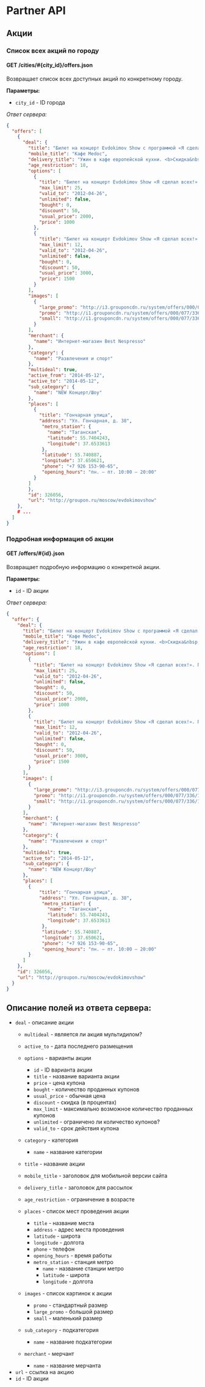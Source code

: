 Partner API
===========

Акции
-----

### Список всех акций по городу

#### GET /cities/#{city_id}/offers.json

Возвращает список всех доступных акций по конкретному городу.

**Параметры:**

- ``city_id`` - ID города

*Ответ сервера:*

```json
{
  "offers": [
    {
      "deal": {
        "title": "Билет на концерт Evdokimov Show с программой «Я сделал всех!» в Государственном московском театре эстрады",
        "mobile_title": "Кафе Medoc",
        "delivery_title": "Ужин в кафе европейской кухни. <b>Скидка&nbsp;до&nbsp;49%</b>",
        "age_restriction": 18,
        "options": [
          {
            "title": "Билет на концерт Evdokimov Show «Я сделал всех!». Партер, 16 ряд, 16-30. 1000 рублей вместо 2000",
            "max_limit": 25,
            "valid_to": "2012-04-26",
            "unlimited": false,
            "bought": 0,
            "discount": 50,
            "usual_price": 2000,
            "price": 1000
          },
          {
            "title": "Билет на концерт Evdokimov Show «Я сделал всех!». Партер, 9 ряд, места 32-44. 1500 рублей вместо 3000",
            "max_limit": 12,
            "valid_to": "2012-04-26",
            "unlimited": false,
            "bought": 0,
            "discount": 50,
            "usual_price": 3000,
            "price": 1500
          }
        ],
        "images": [
          {
            "large_promo": "http://i3.grouponcdn.ru/system/offers/000/077/336/179511/large_promo_jpg.jpg?1334590278",
            "promo": "http://i1.grouponcdn.ru/system/offers/000/077/336/179511/promo_jpg.jpg?1334590278",
            "small": "http://i1.grouponcdn.ru/system/offers/000/077/336/179511/small_jpg.jpg?1334590278"
          }
        ],
        "merchant": {
          "name": "Интернет-магазин Best Nespresso"
        },
        "category": {
          "name": "Развлечения и спорт"
        },
        "multideal": true,
        "active_from": "2014-05-12",
        "active_to": "2014-05-12",
        "sub_category": {
          "name": "NEW Концерт/Шоу"
        },
        "places": [
          {
            "title": "Гончарная улица",
            "address": "Ул. Гончарная, д. 38",
             "metro_station": {
               "name": "Таганская",
               "latitude": 55.7404243,
               "longitude": 37.6533613
             },
             "latitude": 55.740887,
             "longitude": 37.650621,
             "phone": "+7 926 153-90-65",
             "opening_hours": "пн. — пт. 10:00 — 20:00"
          }
        ]
        },
        "id": 326056,
        "url": "http://groupon.ru/moscow/evdokimovshow"
    },
    # ...
  ]
}
```


### Подробная информация об акции

#### GET /offers/#{id}.json

Возвращает подробную информацию о конкретной акции.

**Параметры:**

- ``id`` - ID акции

*Ответ сервера:*

```json
{
  "offer": {
    "deal": {
      "title": "Билет на концерт Evdokimov Show с программой «Я сделал всех!» в Государственном московском театре эстрады",
      "mobile_title": "Кафе Medoc",
      "delivery_title": "Ужин в кафе европейской кухни. <b>Скидка&nbsp;до&nbsp;49%</b>",
      "age_restriction": 18,
      "options": [
        {
          "title": "Билет на концерт Evdokimov Show «Я сделал всех!». Партер, 16 ряд, 16-30. 1000 рублей вместо 2000",
          "max_limit": 25,
          "valid_to": "2012-04-26",
          "unlimited": false,
          "bought": 0,
          "discount": 50,
          "usual_price": 2000,
          "price": 1000
        },
        {
          "title": "Билет на концерт Evdokimov Show «Я сделал всех!». Партер, 9 ряд, места 32-44. 1500 рублей вместо 3000",
          "max_limit": 12,
          "valid_to": "2012-04-26",
          "unlimited": false,
          "bought": 0,
          "discount": 50,
          "usual_price": 3000,
          "price": 1500
        }
      ],
      "images": [
        {
          "large_promo": "http://i3.grouponcdn.ru/system/offers/000/077/336/179511/large_promo_jpg.jpg?1334590278",
          "promo": "http://i1.grouponcdn.ru/system/offers/000/077/336/179511/promo_jpg.jpg?1334590278",
          "small": "http://i1.grouponcdn.ru/system/offers/000/077/336/179511/small_jpg.jpg?1334590278"
        }
      ],
      "merchant": {
        "name": "Интернет-магазин Best Nespresso"
      },
      "category": {
        "name": "Развлечения и спорт"
      },
      "multideal": true,
      "active_to": "2014-05-12",
      "sub_category": {
        "name": "NEW Концерт/Шоу"
      },
      "places": [
        {
            "title": "Гончарная улица",
            "address": "Ул. Гончарная, д. 38",
             "metro_station": {
               "name": "Таганская",
               "latitude": 55.7404243,
               "longitude": 37.6533613
             },
             "latitude": 55.740887,
             "longitude": 37.650621,
             "phone": "+7 926 153-90-65",
             "opening_hours": "пн. — пт. 10:00 — 20:00"
        }
      ]
    },
    "id": 326056,
    "url": "http://groupon.ru/moscow/evdokimovshow"
  }
}
```


Описание полей из ответа сервера:
---------------------------------

- ``deal`` - описание акции
    - ``multideal`` - является ли акция мультидилом?
    - ``active_to`` - дата последнего размещения
    - ``options`` - варианты акции
        - ``id`` - ID варианта акции
        - ``title`` - название варианта акции
        - ``price`` - цена купона
        - ``bought`` - количество проданных купонов
        - ``usual_price`` - обычная цена
        - ``discount`` - скидка (в процентах)
        - ``max_limit`` - максимально возможное количество проданных купонов
        - ``unlimited`` - ограничено ли количество купонов?
        - ``valid_to`` - срок действия купона
    - ``category`` - категория
        - ``name`` - название категории
    - ``title`` - название акции
    - ``mobile_title`` -  заголовок для мобильной версии сайта
    - ``delivery_title`` - заголовок для рассылок
    - ``age_restriction`` - ограничение в возрасте
    - ``places`` - список мест проведения акции
        - ``title`` - название места
        - ``address`` - адрес места проведения
        - ``latitude`` - широта
        - ``longitude`` - долгота
        - ``phone`` - телефон
        - ``opening_hours`` - время работы
        - ``metro_station`` - станция метро
            - ``name`` - название станции метро
            - ``latitude`` - широта
            - ``longitude`` - долгота

    - ``images`` - список картинок к акции
        - ``promo`` - стандартный размер
        - ``large_promo`` - большой размер
        - ``small`` - маленький размер
    - ``sub_category`` - подкатегория
        - ``name`` - название подкатегории
    - ``merchant`` - мерчант
        - ``name`` - название мерчанта
- ``url`` - ссылка на акцию
- ``id`` - ID акции
